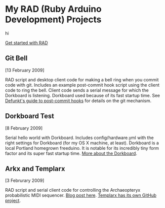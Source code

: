 <h1>My RAD (Ruby Arduino Development) Projects</h1>

hi

<a href="http://rad.rubyforge.org/">Get started with RAD</a>

<h2>Git Bell</h2>

[13 February 2009]

RAD script and desktop client code for making a bell ring when you commit code with git. Includes an example post-commit hook script using the client code to ring the bell. Client code sends a serial message for which the Dorkboard is listening. Dorkboard used because of its fast startup time. See <a href="http://ozmm.org/posts/git_post_commit_for_profit.html">Defunkt's guide to post-commit hooks</a> for details on the git mechanism.

<h2>Dorkboard Test</h2>

[8 February 2009]

Serial hello world with Dorkboard. Includes config/hardware.yml with the right settings for Dorkboard (for my OS X machine, at least). Dorkboard is a local Portland homegrown freeduino. It is notable for its incredibly tiny form factor and its super fast startup time. <a href="http://dorkbotpdx.org/wiki/dorkboard">More about the Dorkboard</a>. 

<h2>Arkx and Templarx</h2>

[3 Februrary 2009]

RAD script and serial client code for controlling the Archaeopteryx probabilistic MIDI sequencer. <a href="http://www.urbanhonking.com/ideasfordozens/2009/02/ruby_arduino_controlling_the_a.html">Blog post here</a>. <a href="http://github.com/atduskgreg/templarx/tree/master">Templarx has its own GitHub project</a>.
